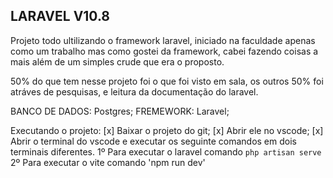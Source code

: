 ## LARAVEL V10.8

Projeto todo ultilizando o framework laravel, iniciado na faculdade apenas como um trabalho mas como gostei da framework, cabei fazendo coisas a mais
além de um simples crude que era o proposto.

50% do que tem nesse projeto foi o que foi visto em sala, os outros 50% foi atráves de pesquisas, e leitura da documentação do laravel.

BANCO DE DADOS: Postgres;
FREMEWORK: Laravel;

Executando o projeto:
    [x] Baixar o projeto do git;
    [x] Abrir ele no vscode;
    [x] Abrir o terminal do vscode e executar os seguinte comandos em dois terminais diferentes.
        1º Para executar o laravel comando `php artisan serve`
        2º Para executar o vite comando 'npm run dev'

